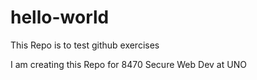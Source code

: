 # hello-world
This Repo is to test github exercises

I am creating this Repo for 8470 Secure Web Dev at UNO
